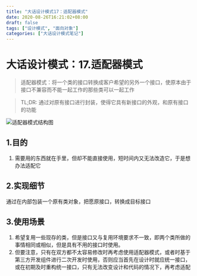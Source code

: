 ```yaml
---
title: "大话设计模式17：适配器模式"
date: 2020-08-26T16:21:02+08:00
draft: false
tags: ["设计模式", "面向对象"]
categories: ["大话设计模式笔记"]
---
```


# 大话设计模式：17.适配器模式

> 适配器模式：将一个类的接口转换成客户希望的另外一个接口，使原本由于接口不兼容而不能一起工作的那些类可以一起工作

> TL;DR: 通过对原有接口进行封装，使得它具有新接口的外观，和原有接口的功能

![适配器模式结构图](/images/适配器模式.jpg)

## 1.目的

1. 需要用的东西就在手里，但却不能直接使用，短时间内又无法改造它，于是想办法适配它

## 2.实现细节

通过在内部包装一个原有类对象，把愿原接口，转换成目标接口

## 3.使用场景

1. 希望复用一些现存的类，但是接口又与复用环境要求不一致，即两个类所做的事情相同或相似，但是具有不用的接口时使用。
2. 但要注意，只有在双方都不太容易修改时再考虑使用适配器模式，或者时基于第三方开发组件进行二次开发时使用，否则应当首先在设计时就应统一接口，或在初期及时重构统一接口，只有无法改变设计和代码的情况下，再考虑适配
